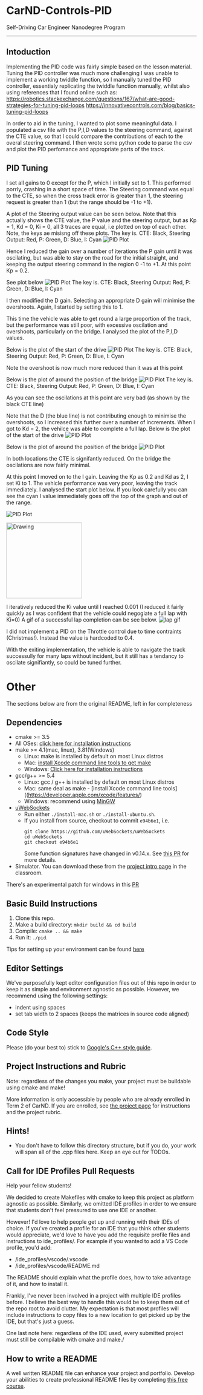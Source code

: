 # CarND-Controls-PID
Self-Driving Car Engineer Nanodegree Program

---

## Intoduction
Implementing the PID code was fairly simple based on the lesson material.
Tuning the PID controller was much more challenging
I was unable to implement a working twiddle function, so I manually tuned the PID controller, essentialy replicating the twiddle function manually, whilst also using references that I found online such as:
https://robotics.stackexchange.com/questions/167/what-are-good-strategies-for-tuning-pid-loops
https://innovativecontrols.com/blog/basics-tuning-pid-loops

In order to aid in the tuning, I wanted to plot some meaningful data.
I populated a csv file with the P,I,D values to the steering command, against the CTE value, so that I could compare the contributions of each to the overal steering command.
I then wrote some python code to parse the csv and plot the PID perfomance and appropriate parts of the track.


## PID Tuning
I set all gains to 0 except for the P, which I initially set to 1.
This performed porrly, crashing in a short space of time. The Steering command was equal to the CTE, so when the cross track error is greater than 1, the steering request is greater than 1 (but the range should be -1 to +1).

A plot of the Steering output value can be seen below. Note that this actually shows the CTE value, the P value and the steering output, but as Kp = 1, Kd = 0, Ki = 0, all 3 traces are equal, i.e plotted on top of each other.
Note, the keys ae misisng off these plots. The key is. CTE: Black, Steering Output: Red, P: Green, D: Blue, I: Cyan
![PID Plot](https://github.com/Geordio/CarND-PID-Control-Project/blob/master/py/debug_initial_1_0_0.png  "PID Plot")

Hence I reduced the gain over a number of iterations the P gain until it was oscilating, but was able to stay on the road for the initial straight, and keeping the output steering command in the region 0 -1 to +1.
At this point Kp = 0.2.

See plot below
![PID Plot](https://github.com/Geordio/CarND-PID-Control-Project/blob/master/py/debug_initial_0.2_0_0.png  "PID Plot")
The key is. CTE: Black, Steering Output: Red, P: Green, D: Blue, I: Cyan

I then modified the D gain. Selecting an appropriate D gain will minimise the overshoots.
Again, I started by setting this to 1.


This time the vehicle was able to get round a large proportion of the track, but the performance was still poor, with excessive oscilation and overshoots, particularly on the bridge.
I analysed the plot of the P,I,D values.

Below is the plot of the start of the drive
![PID Plot](https://github.com/Geordio/CarND-PID-Control-Project/blob/master/py/debug_initial_0.2_0_1.png  "PID Plot")
The key is. CTE: Black, Steering Output: Red, P: Green, D: Blue, I: Cyan

Note the overshoot is now much more reduced than it was at this point

Below is the plot of around the position of the bridge
![PID Plot](https://github.com/Geordio/CarND-PID-Control-Project/blob/master/py/debug_bridge_0.2_0_1.png  "PID Plot")
The key is. CTE: Black, Steering Output: Red, P: Green, D: Blue, I: Cyan

As you can see the oscilations at this point are very bad (as shown by the black CTE line)

Note that the D (the blue line) is not contributing enough to minimise the overshoots, so I increased this further over a number of increments. When I got to Kd = 2, the vehilce was able to complete a full lap.
Below is the plot of the start of the drive
![PID Plot](https://github.com/Geordio/CarND-PID-Control-Project/blob/master/py/debug_initial_0.2_0_2.png  "PID Plot")

Below is the plot of around the position of the bridge
![PID Plot](https://github.com/Geordio/CarND-PID-Control-Project/blob/master/py/debug_bridge_0.2_0_2.png  "PID Plot")

In both locations the CTE is signifantly reduced. On the bridge the oscilations are now fairly minimal.

At this point I moved on to the I gain.
Leaving the Kp as 0.2 and Kd as 2, I set Ki to 1.
The vehicle performance was very poor, leaving the track immediately.
I analysed the start plot below. If you look carefully you can see the cyan I value immediately goes off the top of the graph and out of the range.

![PID Plot](https://github.com/Geordio/CarND-PID-Control-Project/blob/master/py/debug_initial_0.2_1_2.png  "PID Plot")

<img src="https://github.com/Geordio/CarND-PID-Control-Project/blob/master/py/debug_initial_0.2_1_2.png" alt="Drawing" style="width: 200px;"/>

I iteratively reduced the Ki value until I reached 0.001 (I reduced it fairly quickly as I was confident that the vehicle could negogiate a full lap with Ki=0)
A gif of a successful lap completion can be see below.
![lap gif](https://github.com/Geordio/CarND-PID-Control-Project/blob/master/py/PID_0.2_0.001_2_small.gif  "lap gif")

I did not implement a PID on the Throttle control due to time contraints (Christmas!). Instead the value is hardcoded to 0.4.

With the exiting implementation, the vehicle is able to navigate the track successully for many laps without incident, but it still has a tendancy to oscilate signifiantly, so could be tuned further.



# Other

The sections below are from the original README, left in for completeness

## Dependencies

* cmake >= 3.5
 * All OSes: [click here for installation instructions](https://cmake.org/install/)
* make >= 4.1(mac, linux), 3.81(Windows)
  * Linux: make is installed by default on most Linux distros
  * Mac: [install Xcode command line tools to get make](https://developer.apple.com/xcode/features/)
  * Windows: [Click here for installation instructions](http://gnuwin32.sourceforge.net/packages/make.htm)
* gcc/g++ >= 5.4
  * Linux: gcc / g++ is installed by default on most Linux distros
  * Mac: same deal as make - [install Xcode command line tools]((https://developer.apple.com/xcode/features/)
  * Windows: recommend using [MinGW](http://www.mingw.org/)
* [uWebSockets](https://github.com/uWebSockets/uWebSockets)
  * Run either `./install-mac.sh` or `./install-ubuntu.sh`.
  * If you install from source, checkout to commit `e94b6e1`, i.e.
    ```
    git clone https://github.com/uWebSockets/uWebSockets
    cd uWebSockets
    git checkout e94b6e1
    ```
    Some function signatures have changed in v0.14.x. See [this PR](https://github.com/udacity/CarND-MPC-Project/pull/3) for more details.
* Simulator. You can download these from the [project intro page](https://github.com/udacity/self-driving-car-sim/releases) in the classroom.

There's an experimental patch for windows in this [PR](https://github.com/udacity/CarND-PID-Control-Project/pull/3)

## Basic Build Instructions

1. Clone this repo.
2. Make a build directory: `mkdir build && cd build`
3. Compile: `cmake .. && make`
4. Run it: `./pid`.

Tips for setting up your environment can be found [here](https://classroom.udacity.com/nanodegrees/nd013/parts/40f38239-66b6-46ec-ae68-03afd8a601c8/modules/0949fca6-b379-42af-a919-ee50aa304e6a/lessons/f758c44c-5e40-4e01-93b5-1a82aa4e044f/concepts/23d376c7-0195-4276-bdf0-e02f1f3c665d)

## Editor Settings

We've purposefully kept editor configuration files out of this repo in order to
keep it as simple and environment agnostic as possible. However, we recommend
using the following settings:

* indent using spaces
* set tab width to 2 spaces (keeps the matrices in source code aligned)

## Code Style

Please (do your best to) stick to [Google's C++ style guide](https://google.github.io/styleguide/cppguide.html).

## Project Instructions and Rubric

Note: regardless of the changes you make, your project must be buildable using
cmake and make!

More information is only accessible by people who are already enrolled in Term 2
of CarND. If you are enrolled, see [the project page](https://classroom.udacity.com/nanodegrees/nd013/parts/40f38239-66b6-46ec-ae68-03afd8a601c8/modules/f1820894-8322-4bb3-81aa-b26b3c6dcbaf/lessons/e8235395-22dd-4b87-88e0-d108c5e5bbf4/concepts/6a4d8d42-6a04-4aa6-b284-1697c0fd6562)
for instructions and the project rubric.

## Hints!

* You don't have to follow this directory structure, but if you do, your work
  will span all of the .cpp files here. Keep an eye out for TODOs.

## Call for IDE Profiles Pull Requests

Help your fellow students!

We decided to create Makefiles with cmake to keep this project as platform
agnostic as possible. Similarly, we omitted IDE profiles in order to we ensure
that students don't feel pressured to use one IDE or another.

However! I'd love to help people get up and running with their IDEs of choice.
If you've created a profile for an IDE that you think other students would
appreciate, we'd love to have you add the requisite profile files and
instructions to ide_profiles/. For example if you wanted to add a VS Code
profile, you'd add:

* /ide_profiles/vscode/.vscode
* /ide_profiles/vscode/README.md

The README should explain what the profile does, how to take advantage of it,
and how to install it.

Frankly, I've never been involved in a project with multiple IDE profiles
before. I believe the best way to handle this would be to keep them out of the
repo root to avoid clutter. My expectation is that most profiles will include
instructions to copy files to a new location to get picked up by the IDE, but
that's just a guess.

One last note here: regardless of the IDE used, every submitted project must
still be compilable with cmake and make./

## How to write a README
A well written README file can enhance your project and portfolio.  Develop your abilities to create professional README files by completing [this free course](https://www.udacity.com/course/writing-readmes--ud777).
